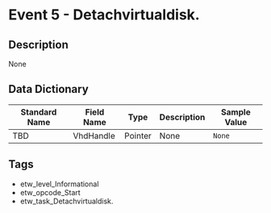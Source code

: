 # Event 5 - Detachvirtualdisk.

## Description
None

## Data Dictionary
|Standard Name|Field Name|Type|Description|Sample Value|
|---|---|---|---|---|
|TBD|VhdHandle|Pointer|None|`None`|

## Tags
* etw_level_Informational
* etw_opcode_Start
* etw_task_Detachvirtualdisk.